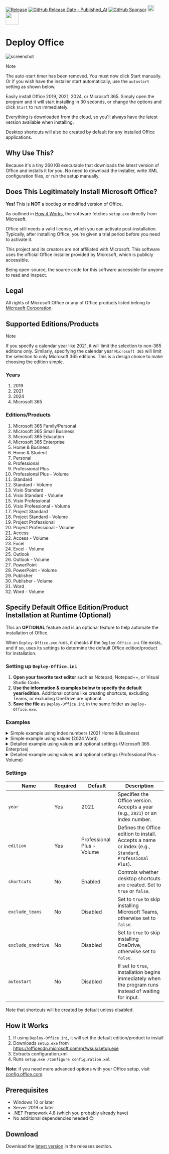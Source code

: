 ﻿
[![Release](https://img.shields.io/github/v/release/asheroto/Deploy-Office)](https://github.com/asheroto/Deploy-Office/releases)
[![GitHub Release Date - Published_At](https://img.shields.io/github/release-date/asheroto/Deploy-Office)](https://github.com/asheroto/Deploy-Office/releases)
[![GitHub Sponsor](https://img.shields.io/github/sponsors/asheroto?label=Sponsor&logo=GitHub)](https://github.com/sponsors/asheroto?frequency=one-time&sponsor=asheroto)
<a href="https://ko-fi.com/asheroto"><img src="https://ko-fi.com/img/githubbutton_sm.svg" alt="Ko-Fi Button" height="20px"></a>
<a href="https://www.buymeacoffee.com/asheroto"><img src="https://img.buymeacoffee.com/button-api/?text=Buy me a coffee&emoji=&slug=Deploy-Office&button_colour=FFDD00&font_colour=000000&font_family=Lato&outline_colour=000000&coffee_colour=ffffff)" height="40px"></a>

# Deploy Office

![screenshot](https://github.com/asheroto/Deploy-Office/assets/49938263/d6ef4e34-7f77-46da-80cd-6b494d321fac)

> [!NOTE]
> The auto-start timer has been removed. You must now click Start manually. Or if you wish have the installer start automatically, use the `autostart` setting as shown below.

Easily install Office 2019, 2021, 2024, or Microsoft 365. Simply open the program and it will start installing in 30 seconds, or change the options and click `Start` to run immediately.

Everything is downloaded from the cloud, so you'll always have the latest version available when installing.

Desktop shortcuts will also be created by default for any installed Office applications.

## Why Use This?

Because it's a tiny 260 KB executable that downloads the latest version of Office and installs it for you. No need to download the installer, write XML configuration files, or run the setup manually.

## Does This Legitimately Install Microsoft Office?

**Yes!** This is **NOT** a bootleg or modified version of Office.

As outlined in [How it Works](#how-it-works), the software fetches `setup.exe` directly from Microsoft.

Office still needs a valid license, which you can activate post-installation. Typically, after installing Office, you're given a trial period before you need to activate it.

This project and its creators are not affiliated with Microsoft. This software uses the official Office installer provided by Microsoft, which is publicly accessible.

Being open-source, the source code for this software accessible for anyone to read and inspect.

## Legal

All rights of Microsoft Office or any of Office products listed belong to [Microsoft Corporation](https://microsoft.com).

## Supported Editions/Products

> [!NOTE]
> If you specify a calendar year like 2021, it will limit the selection to non-365 editions only.
> Similarly, specifying the calendar year `Microsoft 365` will limit the selection to only Microsoft 365 editions.
> This is a design choice to make choosing the edition simple.

### Years

1. 2019
2. 2021
3. 2024
4. Microsoft 365

### Editions/Products

1. Microsoft 365 Family/Personal
2. Microsoft 365 Small Business
3. Microsoft 365 Education
4. Microsoft 365 Enterprise
5. Home & Business
6. Home & Student
7. Personal
8. Professional
9. Professional Plus
10. Professional Plus - Volume
11. Standard
12. Standard - Volume
13. Visio Standard
14. Visio Standard - Volume
15. Visio Professional
16. Visio Professional - Volume
17. Project Standard
18. Project Standard - Volume
19. Project Professional
20. Project Professional - Volume
21. Access
22. Access - Volume
23. Excel
24. Excel - Volume
25. Outlook
26. Outlook - Volume
27. PowerPoint
28. PowerPoint - Volume
29. Publisher
30. Publisher - Volume
31. Word
32. Word - Volume

## Specify Default Office Edition/Product Installation at Runtime (Optional)

This an **OPTIONAL** feature and is an optional feature to help automate the installation of Office.

When `Deploy-Office.exe` runs, it checks if the `Deploy-Office.ini` file exists, and if so, uses its settings to determine the default Office edition/product for installation.

### Setting up `Deploy-Office.ini`

1. **Open your favorite text editor** such as Notepad, Notepad++, or Visual Studio Code.
2. **Use the information & examples below to specify the default year/edition.** Additional options like creating shortcuts, excluding Teams, or excluding OneDrive are optional.
3. **Save the file** as `Deploy-Office.ini` in the same folder as `Deploy-Office.exe`.

### Examples

<details>
<summary>Simple example using index numbers (2021 Home & Business)</summary>

```ini
year=2
edition=5
```

- Specifies the year as **2021** (index 2).
- Specifies the edition to **Home & Business** (index 5).
- Creates **desktop shortcuts** (enabled by default).

</details>

<details>
<summary>Simple example using values (2024 Word)</summary>

```ini
year=2024
edition=Word
```

- Specifies the year as **2024**.
- Sets the edition to **Word**.
- Creates **desktop shortcuts** (enabled by default).

</details>

<details>
<summary>Detailed example using values and optional settings (Microsoft 365 Enterprise)</summary>

```ini
year=Microsoft 365
edition=Microsoft 365 Enterprise
shortcuts=true
exclude_teams=false
exclude_onedrive=true
autostart=true
```

- Specifies the year as **2024**.
- Sets the edition to **Microsoft 365 Family/Personal**.
- Disables the creation of **desktop shortcuts**.
- Excludes the installation of **Microsoft Teams**.
- Excludes the installation of **OneDrive**.
- Automatically start installing when launched.

</details>

<details>
<summary>Detailed example using values and optional settings (Professional Plus - Volume)</summary>

```ini
year=2024
edition=10
shortcuts=false
exclude_teams=true
exclude_onedrive=true
autostart=true
```

- Specifies the year as **2024**.
- Sets the edition to **Professional Plus - Volume**.
- Disables the creation of **desktop shortcuts**.
- Excludes the installation of **Microsoft Teams**.
- Excludes the installation of **OneDrive**.
- Automatically start installing when launched

</details>

### Settings

| Name               | Required | Default                    | Description                                                                                             |
| ------------------ | -------- | -------------------------- | ------------------------------------------------------------------------------------------------------- |
| `year`             | Yes      | 2021                       | Specifies the Office version. Accepts a year (e.g., `2021`) or an index number.                         |
| `edition`          | Yes      | Professional Plus - Volume | Defines the Office edition to install. Accepts a name or index (e.g., `Standard`, `Professional Plus`). |
| `shortcuts`        | No       | Enabled                    | Controls whether desktop shortcuts are created. Set to `true` or `false`.                               |
| `exclude_teams`    | No       | Disabled                   | Set to `true` to skip installing Microsoft Teams, otherwise set to `false`.                             |
| `exclude_onedrive` | No       | Disabled                   | Set to `true` to skip installing OneDrive, otherwise set to `false`.                                    |
| `autostart`        | No       | Disabled                   | If set to `true`, installation begins immediately when the program runs instead of waiting for input.   |

Note that shortcuts will be created by default unless disabled.

## How it Works

1. If using `Deploy-Office.ini`, it will set the default edition/product to install
2. Downloads `setup.exe` from https://officecdn.microsoft.com/pr/wsus/setup.exe
3. Extracts configuration.xml
4. Runs `setup.exe /Configure configuration.xml`

**Note**: if you need more advanced options with your Office setup, visit [config.office.com](https://config.office.com/deploymentsettings).

## Prerequisites

- Windows 10 or later
- Server 2019 or later
- .NET Framework 4.8 (which you probably already have)
- No additional dependencies needed 😊

## Download

Download the [latest version](https://github.com/asheroto/Deploy-Office/releases/latest/download/Deploy-Office.zip) in the releases section.
